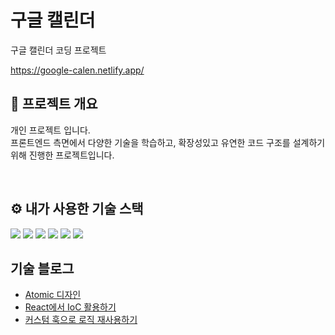 # 구글 캘린더

구글 캘린더 코딩 프로젝트

https://google-calen.netlify.app/

## 🚀 프로젝트 개요

개인 프로젝트 입니다. <br />
프론트엔드 측면에서 다양한 기술을 학습하고, 확장성있고 유연한 코드 구조를 설계하기 위해 진행한 프로젝트입니다.

<br />

## ⚙ 내가 사용한 기술 스택

<div>
  <img src="https://img.shields.io/badge/React-61DAFB?style=for-the-badge&logo=react&logoColor=black" />
  <img src="https://img.shields.io/badge/TypeScript-3178C6?style=for-the-badge&logo=typescript&logoColor=white" />
  <img src="https://img.shields.io/badge/TailwindCSS-06B6D4?style=for-the-badge&logo=tailwind-css&logoColor=white" />
  <img src="https://img.shields.io/badge/Redux-764ABC?style=for-the-badge&logo=redux&logoColor=white" />
  <img src="https://img.shields.io/badge/Redux_Toolkit-764ABC?style=for-the-badge&logo=redux&logoColor=white" />
  <img src="https://img.shields.io/badge/classnames-000000?style=for-the-badge&logo=css3&logoColor=white" />
</div>

## 기술 블로그

- [Atomic 디자인](https://qjatjs123123.tistory.com/62)
- [React에서 IoC 활용하기](https://qjatjs123123.tistory.com/63)
- [커스텀 훅으로 로직 재사용하기](https://qjatjs123123.tistory.com/64)

